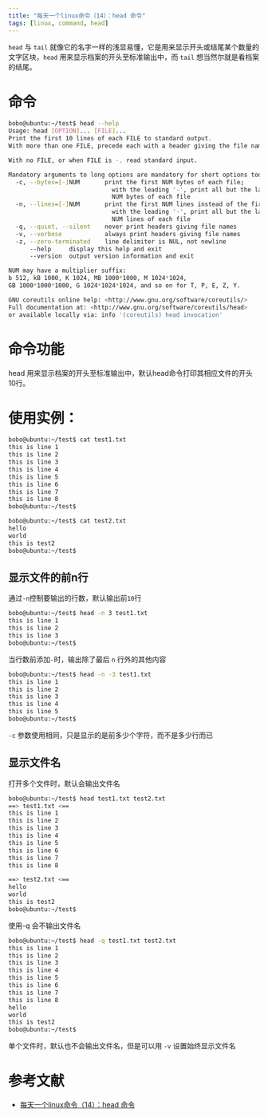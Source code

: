 ```yaml
---
title: "每天一个linux命令（14）：head 命令"
tags: [linux, command, head]
---
```


`head` 与 `tail` 就像它的名字一样的浅显易懂，它是用来显示开头或结尾某个数量的文字区块，`head` 用来显示档案的开头至标准输出中，而 `tail` 想当然尔就是看档案的结尾。 

# 命令
```sh
bobo@ubuntu:~/test$ head --help
Usage: head [OPTION]... [FILE]...
Print the first 10 lines of each FILE to standard output.
With more than one FILE, precede each with a header giving the file name.

With no FILE, or when FILE is -, read standard input.

Mandatory arguments to long options are mandatory for short options too.
  -c, --bytes=[-]NUM       print the first NUM bytes of each file;
                             with the leading '-', print all but the last
                             NUM bytes of each file
  -n, --lines=[-]NUM       print the first NUM lines instead of the first 10;
                             with the leading '-', print all but the last
                             NUM lines of each file
  -q, --quiet, --silent    never print headers giving file names
  -v, --verbose            always print headers giving file names
  -z, --zero-terminated    line delimiter is NUL, not newline
      --help     display this help and exit
      --version  output version information and exit

NUM may have a multiplier suffix:
b 512, kB 1000, K 1024, MB 1000*1000, M 1024*1024,
GB 1000*1000*1000, G 1024*1024*1024, and so on for T, P, E, Z, Y.

GNU coreutils online help: <http://www.gnu.org/software/coreutils/>
Full documentation at: <http://www.gnu.org/software/coreutils/head>
or available locally via: info '(coreutils) head invocation'
```

# 命令功能

head 用来显示档案的开头至标准输出中，默认head命令打印其相应文件的开头10行。 

# 使用实例：

```sh
bobo@ubuntu:~/test$ cat test1.txt
this is line 1
this is line 2
this is line 3
this is line 4
this is line 5
this is line 6
this is line 7
this is line 8
bobo@ubuntu:~/test$
```

```sh
bobo@ubuntu:~/test$ cat test2.txt
hello
world
this is test2
bobo@ubuntu:~/test$
```

## 显示文件的前n行

通过`-n`控制要输出的行数，默认输出前`10`行

```sh
bobo@ubuntu:~/test$ head -n 3 test1.txt
this is line 1
this is line 2
this is line 3
bobo@ubuntu:~/test$
```

当行数前添加`-`时，输出除了最后 `n` 行外的其他内容

```sh
bobo@ubuntu:~/test$ head -n -3 test1.txt
this is line 1
this is line 2
this is line 3
this is line 4
this is line 5
bobo@ubuntu:~/test$
```

`-c` 参数使用相同，只是显示的是前多少个字符，而不是多少行而已

## 显示文件名

打开多个文件时，默认会输出文件名

```sh
bobo@ubuntu:~/test$ head test1.txt test2.txt
==> test1.txt <==
this is line 1
this is line 2
this is line 3
this is line 4
this is line 5
this is line 6
this is line 7
this is line 8

==> test2.txt <==
hello
world
this is test2
bobo@ubuntu:~/test$
```

使用-q 会不输出文件名
```sh
bobo@ubuntu:~/test$ head -q test1.txt test2.txt
this is line 1
this is line 2
this is line 3
this is line 4
this is line 5
this is line 6
this is line 7
this is line 8
hello
world
this is test2
bobo@ubuntu:~/test$
```

单个文件时，默认也不会输出文件名，但是可以用 `-v` 设置始终显示文件名

# 参考文献

- [每天一个linux命令（14）：head 命令](http://www.cnblogs.com/peida/archive/2012/11/06/2756278.html)
